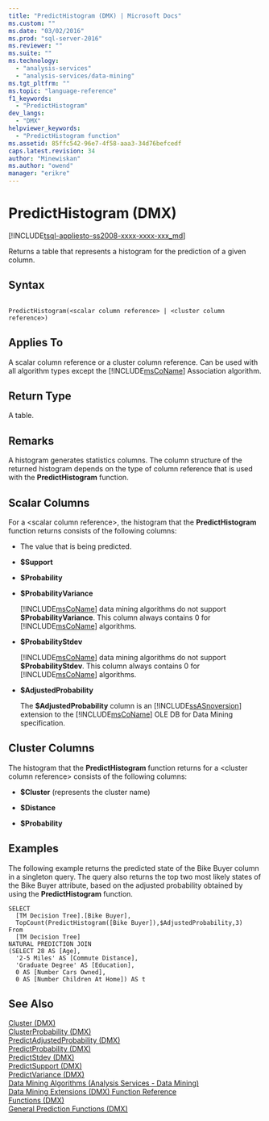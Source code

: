 ```yaml
---
title: "PredictHistogram (DMX) | Microsoft Docs"
ms.custom: ""
ms.date: "03/02/2016"
ms.prod: "sql-server-2016"
ms.reviewer: ""
ms.suite: ""
ms.technology: 
  - "analysis-services"
  - "analysis-services/data-mining"
ms.tgt_pltfrm: ""
ms.topic: "language-reference"
f1_keywords: 
  - "PredictHistogram"
dev_langs: 
  - "DMX"
helpviewer_keywords: 
  - "PredictHistogram function"
ms.assetid: 85ffc542-96e7-4f58-aaa3-34d76befcedf
caps.latest.revision: 34
author: "Minewiskan"
ms.author: "owend"
manager: "erikre"
---
```

# PredictHistogram (DMX)
[!INCLUDE[tsql-appliesto-ss2008-xxxx-xxxx-xxx_md](../includes/tsql-appliesto-ss2008-xxxx-xxxx-xxx-md.md)]

  Returns a table that represents a histogram for the prediction of a given column.  
  
## Syntax  
  
```  
  
PredictHistogram(<scalar column reference> | <cluster column reference>)  
```  
  
## Applies To  
 A scalar column reference or a cluster column reference. Can be used with all algorithm types except the [!INCLUDE[msCoName](../includes/msconame-md.md)] Association algorithm.  
  
## Return Type  
 A table.  
  
## Remarks  
 A histogram generates statistics columns. The column structure of the returned histogram depends on the type of column reference that is used with the **PredictHistogram** function.  
  
## Scalar Columns  
 For a \<scalar column reference>, the histogram that the **PredictHistogram** function returns consists of the following columns:  
  
-   The value that is being predicted.  
  
-   **$Support**  
  
-   **$Probability**  
  
-   **$ProbabilityVariance**  
  
     [!INCLUDE[msCoName](../includes/msconame-md.md)] data mining algorithms do not support **$ProbabilityVariance**. This column always contains 0 for [!INCLUDE[msCoName](../includes/msconame-md.md)] algorithms.  
  
-   **$ProbabilityStdev**  
  
     [!INCLUDE[msCoName](../includes/msconame-md.md)] data mining algorithms do not support **$ProbabilityStdev**. This column always contains 0 for [!INCLUDE[msCoName](../includes/msconame-md.md)] algorithms.  
  
-   **$AdjustedProbability**  
  
     The **$AdjustedProbability** column is an [!INCLUDE[ssASnoversion](../includes/ssasnoversion-md.md)] extension to the [!INCLUDE[msCoName](../includes/msconame-md.md)] OLE DB for Data Mining specification.  
  
## Cluster Columns  
 The histogram that the **PredictHistogram** function returns for a \<cluster column reference> consists of the following columns:  
  
-   **$Cluster** (represents the cluster name)  
  
-   **$Distance**  
  
-   **$Probability**  
  
## Examples  
 The following example returns the predicted state of the Bike Buyer column in a singleton query. The query also returns the top two most likely states of the Bike Buyer attribute, based on the adjusted probability obtained by using the **PredictHistogram** function.  
  
```  
SELECT  
  [TM Decision Tree].[Bike Buyer],  
  TopCount(PredictHistogram([Bike Buyer]),$AdjustedProbability,3)  
From  
  [TM Decision Tree]  
NATURAL PREDICTION JOIN  
(SELECT 28 AS [Age],  
  '2-5 Miles' AS [Commute Distance],  
  'Graduate Degree' AS [Education],  
  0 AS [Number Cars Owned],  
  0 AS [Number Children At Home]) AS t  
```  
  
## See Also  
 [Cluster &#40;DMX&#41;](../dmx/cluster-dmx.md)   
 [ClusterProbability &#40;DMX&#41;](../dmx/clusterprobability-dmx.md)   
 [PredictAdjustedProbability &#40;DMX&#41;](../dmx/predictadjustedprobability-dmx.md)   
 [PredictProbability &#40;DMX&#41;](../dmx/predictprobability-dmx.md)   
 [PredictStdev &#40;DMX&#41;](../dmx/predictstdev-dmx.md)   
 [PredictSupport &#40;DMX&#41;](../dmx/predictsupport-dmx.md)   
 [PredictVariance &#40;DMX&#41;](../dmx/predictvariance-dmx.md)   
 [Data Mining Algorithms &#40;Analysis Services - Data Mining&#41;](../analysis-services/data-mining/data-mining-algorithms-analysis-services-data-mining.md)   
 [Data Mining Extensions &#40;DMX&#41; Function Reference](../dmx/data-mining-extensions-dmx-function-reference.md)   
 [Functions &#40;DMX&#41;](../dmx/functions-dmx.md)   
 [General Prediction Functions &#40;DMX&#41;](../dmx/general-prediction-functions-dmx.md)  
  
  
